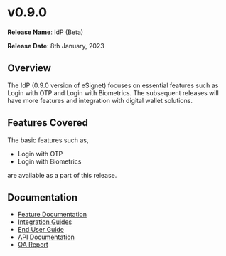 # v0.9.0

**Release Name**: IdP (Beta)

**Release Date**: 8th January, 2023

## Overview

The IdP (0.9.0 version of eSignet) focuses on essential features such as Login with OTP and Login with Biometrics. The subsequent releases will have more features and integration with digital wallet solutions.

## Features Covered

The basic features such as,

* Login with OTP
* Login with Biometrics

are available as a part of this release.

## Documentation

* [Feature Documentation](../../../esignet-authentication/features.md)
* [Integration Guides](../../../esignet-authentication/develop/integration/relying-party/development-and-integration-with-esignet.md)
* [End User Guide](../../../esignet-authentication/test/end-user-guide/README.md)
* [API Documentation](https://github.com/mosip/esignet/blob/v0.9.0/docs/idp-oidc-service-openapi.yaml)
* [QA Report](test-report.md)
